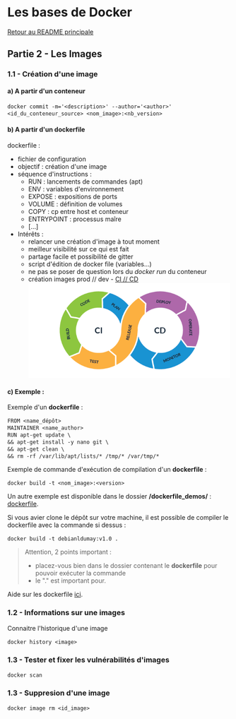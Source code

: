 # Les bases de Docker

[Retour au README principale](../../)

## Partie 2 - Les Images

### 1.1 - Création d'une image

#### a) A partir d'un conteneur

```
docker commit -m='<description>' --author='<author>' <id_du_conteneur_source> <nom_image>:<nb_version>
```

#### b) A partir d'un dockerfile

dockerfile :

- fichier de configuration
- objectif : création d'une image
- séquence d'instructions :
    - RUN : lancements de commandes (apt)
    - ENV : variables d'environnement
    - EXPOSE : expositions de ports
    - VOLUME : définition de volumes
    - COPY : cp entre host et conteneur
    - ENTRYPOINT : processus maîre
    - [...]
- Intérêts :
    - relancer une création d'image à tout moment
    - meilleur visibilité sur ce qui est fait
    - partage facile et possibilité de gitter
    - script d'édition de docker file (variables...)
    - ne pas se poser de question lors du *docker run* du conteneur
    - création images prod // dev - [CI // CD](https://fr.wikipedia.org/wiki/CI/CD) ![CI_and_CD](img_readme/CI_and_CD.png)

#### c) Exemple :

Exemple d'un **dockerfile** :

```
FROM <name_dépôt>
MAINTAINER <name_author>
RUN apt-get update \
&& apt-get install -y nano git \
&& apt-get clean \
&& rm -rf /var/lib/apt/lists/* /tmp/* /var/tmp/*
```

Exemple de commande d'exécution de compilation d'un **dockerfile** :

```
docker build -t <nom_image>:<version>
```

Un autre exemple est disponible dans le dossier **/dockerfile_demos/** : [dockerfile](/dockerfile_demos/dockerfile).

Si vous avier clone le dépôt sur votre machine, il est possible de compiler le dockerfile avec la commande si dessus :

```
docker build -t debianldumay:v1.0 .
```

> Attention, 2 points important :
> - placez-vous bien dans le dossier contenant le **dockerfile** pour pouvoir exécuter la commande
> - le "." est important pour.

Aide sur les dockerfile [ici](https://docs.docker.com/engine/reference/builder/#maintainer).

### 1.2 - Informations sur une images

Connaitre l'historique d'une image

```
docker history <image>
```

### 1.3 - Tester et fixer les vulnérabilités d'images

```
docker scan
```

### 1.3 - Suppresion d'une image

```
docker image rm <id_image>
```